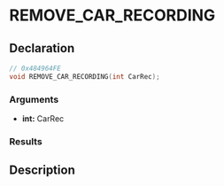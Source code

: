 # REMOVE_CAR_RECORDING

## Declaration
```cpp
// 0x484964FE
void REMOVE_CAR_RECORDING(int CarRec);
```

### Arguments
- **int:** CarRec

### Results

## Description
